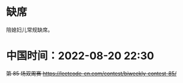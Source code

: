 
# 缺席

陪媳妇儿常规缺席。

# 中国时间：2022-08-20 22:30

~~第 85 场双周赛 https://leetcode-cn.com/contest/biweekly-contest-85/~~
